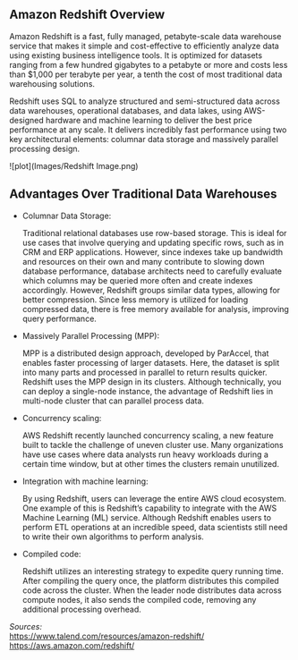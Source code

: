 ## Amazon Redshift Overview

Amazon Redshift is a fast, fully managed, petabyte-scale data warehouse service that makes it simple and cost-effective to efficiently analyze data using existing business intelligence tools. It is optimized for datasets ranging from a few hundred gigabytes to a petabyte or more and costs less than $1,000 per terabyte per year, a tenth the cost of most traditional data warehousing solutions.

Redshift uses SQL to analyze structured and semi-structured data across data warehouses, operational databases, and data lakes, using AWS-designed hardware and machine learning to deliver the best price performance at any scale. It delivers incredibly fast performance using two key architectural elements: columnar data storage and massively parallel processing design.

![plot](Images/Redshift Image.png)

## Advantages Over Traditional Data Warehouses

* Columnar Data Storage:

    Traditional relational databases use row-based storage. This is ideal for use cases that involve querying and updating specific rows, such as in CRM and ERP applications. However, since indexes take up bandwidth and resources on their own and many contribute to slowing down database performance, database architects need to carefully evaluate which columns may be queried more often and create indexes accordingly. However, Redshift groups similar data types, allowing for better compression. Since less memory is utilized for loading compressed data, there is free memory available for analysis, improving query performance.

* Massively Parallel Processing (MPP):

    MPP is a distributed design approach, developed by ParAccel, that enables faster processing of larger datasets. Here, the dataset is split into many parts and processed in parallel to return results quicker. Redshift uses the MPP design in its clusters. Although technically, you can deploy a single-node instance, the advantage of Redshift lies in multi-node cluster that can parallel process data.

* Concurrency scaling:

    AWS Redshift recently launched concurrency scaling, a new feature built to tackle the challenge of uneven cluster use. Many organizations have use cases where data analysts run heavy workloads during a certain time window, but at other times the clusters remain unutilized.

* Integration with machine learning:

    By using Redshift, users can leverage the entire AWS cloud ecosystem. One example of this is Redshift’s capability to integrate with the AWS Machine Learning (ML) service. Although Redshift enables users to perform ETL operations at an incredible speed, data scientists still need to write their own algorithms to perform analysis.

* Compiled code:

    Redshift utilizes an interesting strategy to expedite query running time. After compiling the query once, the platform distributes this compiled code across the cluster. When the leader node distributes data across compute nodes, it also sends the compiled code, removing any additional processing overhead.
    

*Sources:*  
https://www.talend.com/resources/amazon-redshift/  
https://aws.amazon.com/redshift/

